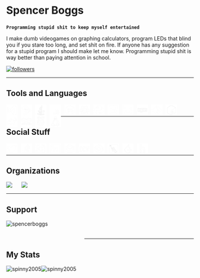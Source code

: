 # Spencer Boggs

**`Programming stupid shit to keep myself entertained`**

I make dumb videogames on graphing calculators, program LEDs that blind you if you stare too long, and set shit on fire. If anyone has any suggestion for a stupid program I should make let me know. Programming stupid shit is way better than paying attention in school.

<p align="left">

<a href="https://github.com/Spinny2005?tab=followers"><img alt="followers" title="Follow me on Github" src="https://custom-icon-badges.demolab.com/github/followers/Spinny2005?color=white&labelColor=000000&style=for-the-badge&logo=person-add&label=github&logoColor=white"/></a>
    
</p>

---

## Tools and Languages
<a href="https://code.visualstudio.com/" target="_blank" rel="noopener noreferrer"><img align="left" alt="VsCode" width="30px" style="padding-right:9px;" src="icons/1.png"/></a>
<a href="https://www.jetbrains.com/" target="_blank" rel="noopener noreferrer"><img align="left" alt="JetBrains" width="30px" style="padding-right:9px;" src="icons/2.png"/></a>
<a href="https://www.java.com/en/" target="_blank" rel="noopener noreferrer"><img align="left" alt="Java" width="30px" style="padding-right:9px;" src="icons/3.png"/></a>
<a href="https://www.javascript.com/" target="_blank" rel="noopener noreferrer"><img align="left" alt="JavaScript" width="30px" style="padding-right:9px;" src="icons/4.png"/></a>
<a href="https://nodejs.org/en/" target="_blank" rel="noopener noreferrer"><img align="left" alt="NodeJS" width="30px" style="padding-right:9px;" src="icons/5.png"/></a>
<a href="https://reactjs.org/" target="_blank" rel="noopener noreferrer"><img align="left" alt="React" width="30px" style="padding-right:9px;" src="icons/6.png"/></a>
<a href="https://www.python.org/" target="_blank" rel="noopener noreferrer"><img align="left" alt="Python" width="30px" style="padding-right:9px;" src="icons/7.png"/></a>
<a href="https://html.com/" target="_blank" rel="noopener noreferrer"><img align="left" alt="HTML" width="30px" style="padding-right:9px;" src="icons/8.png"/></a>
<a href="https://www.w3schools.com/css/" target="_blank" rel="noopener noreferrer"><img align="left" alt="CSS" width="30px" style="padding-right:9px;" src="icons/9.png"/></a>
<a href="https://www.npmjs.com/" target="_blank" rel="noopener noreferrer"><img align="left" alt="NPM" width="30px" style="padding-right:9px;" src="icons/10.png"/></a>
<a href="https://git-scm.com/" target="_blank" rel="noopener noreferrer"><img align="left" alt="Git" width="30px" style="padding-right:9px;" src="icons/11.png"/></a>
<a href="https://www.gnu.org/software/bash/" target="_blank" rel="noopener noreferrer"><img align="left" alt="Bash" width="30px" style="padding-right:9px;" src="icons/12.png"/></a>
<a href="https://gradle.org/" target="_blank" rel="noopener noreferrer"><img align="left" alt="Gradle" width="30px" style="padding-right:9px;" src="icons/13.png"/></a>
<a href="https://www.arduino.cc/" target="_blank" rel="noopener noreferrer"><img align="left" alt="Arduino" width="30px" style="padding-right:9px;" src="icons/14.png"/></a>
<a href="https://www.raspberrypi.com/" target="_blank" rel="noopener noreferrer"><img align="left" alt="RaspberryPI" width="30px" style="padding-right:9px;" src="icons/15.png"/></a>
<a href="https://www.linux.org/" target="_blank" rel="noopener noreferrer"><img align="left" alt="Linux" width="30px" src="icons/16.png"/></a>

<br />

---

## Social Stuff
<p>
<a href="https://twitter.com/spin_boggs" target="_blank" rel="noopener noreferrer"><img align="left" style="padding-right:9px;" src="icons/17.png" alt="spin_boggs" height="30" width="30" /></a>
<a href="https://stackoverflow.com/users/20074074" target="_blank" rel="noopener noreferrer"><img align="left" style="padding-right:9px;" src="icons/18.png" alt="20074074" height="30" width="30" /></a>
<a href="https://instagram.com/spin_boggs" target="_blank" rel="noopener noreferrer"><img align="left" style="padding-right:9px;" src="icons/19.png" alt="spin_boggs" height="30" width="30" /></a>
<a href="https://www.linkedin.com/in/spencer-boggs-02243025a/" target="_blank" rel="noopener noreferrer"><img align="left" style="padding-right:9px;" src="icons/20.png" alt="Spencer Boggs" height="30" width="30" /></a>
<a href="https://codesandbox.com/spinny2005" target="_blank" rel="noopener noreferrer"><img align="left" style="padding-right:9px;" src="icons/21.png" alt="spinny2005" height="30" width="30" /></a>
<a href="https://dev.to/spinny2005" target="_blank" rel="noopener noreferrer"><img align="left" style="padding-right:9px;" src="icons/22.png" alt="spinny2005" height="30" width="30" /></a>
<a href="https://codepen.io/spinny2005" target="_blank" rel="noopener noreferrer"><img align="left" style="padding-right:9px;" src="icons/23.png" alt="spinny2005" height="30" width="30" /></a>
<a href="https://hashnode.com/@spinny2005" target="_blank" rel="noopener noreferrer"><img align="left" style="padding-right:9px;" src="icons/24.png" alt="@spinny2005" height="30" width="30" /></a>
<a href="https://www.leetcode.com/spinny2005" target="_blank" rel="noopener noreferrer"><img align="left" style="padding-right:9px;" src="icons/25.png" alt="spinny2005" height="30" width="30" /></a>
<a href="https://www.hackerearth.com/@spencer_boggs" target="_blank" rel="noopener noreferrer"><img align="left" src="icons/26.png" alt="@spencer_boggs" height="30" width="30" /></a>
 
</p>

<br />

---
## Organizations
<p>
<a href="https://github.com/gaming-robot-gamer" target="_blank" rel="noopener noreferrer"><img src="https://avatars.githubusercontent.com/gaming-robot-gamer" width="40" align="left" style="padding-right:1px;"/></a>
<a href="https://github.com/poly-rabbotics" target="_blank" rel="noopener noreferrer"><img src="https://avatars.githubusercontent.com/poly-rabbotics" width="40" align="left" style="padding-right:1px;"/></a>
</p>

<br />

---
## Support
<p>
<a href="https://www.buymeacoffee.com/spencerboggs" target="_blank" rel="noopener noreferrer"> <img align="left" src="https://cdn.buymeacoffee.com/buttons/v2/default-white.png" height="50" width="210" alt="spencerboggs" /></a>
</p>
<br>
<br />

---

## My Stats
<p>&nbsp;<a href="https://github.com/Spinny2005?tab=repositories" target="blank"><img align="left" alt="spinny2005" src="https://github-readme-stats.vercel.app/api?username=spinny2005&show_icons=true&layout=compact&theme=dark&hide_border=true&bg_color=22272E00" /></a>
<a href="https://github.com/Spinny2005?tab=repositories" target="blank"><img align="left" alt="spinny2005" src="https://github-readme-stats.vercel.app/api/top-langs/?username=spinny2005&layout=compact&langs_count=10&theme=dark&hide_border=true&bg_color=22272E00" /></a>
</p>
